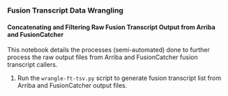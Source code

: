 ### **Fusion Transcript Data Wrangling**

#### Concatenating and Filtering Raw Fusion Transcript Output from Arriba and FusionCatcher

This notebook details the processes (semi-automated) done to further process the raw output files from Arriba and FusionCatcher fusion transcript callers. 

1. Run the `wrangle-ft-tsv.py` script to generate fusion transcript list from Arriba and FusionCatcher output files.


```python

```
